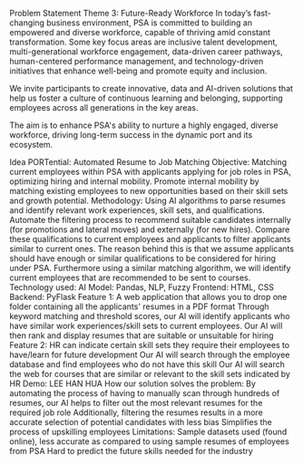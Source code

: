 Problem Statement
Theme 3: Future-Ready Workforce
In today’s fast-changing business environment, PSA is committed to building an empowered and diverse workforce, capable of thriving amid constant transformation. Some key focus areas are inclusive talent development, multi-generational workforce engagement, data-driven career pathways, human-centered performance management, and technology-driven initiatives that enhance well-being and promote equity and inclusion. 
 
We invite participants to create innovative, data and AI-driven solutions that help us foster a culture of continuous learning and belonging, supporting employees across all generations in the key areas. 
 
The aim is to enhance PSA's ability to nurture a highly engaged, diverse workforce, driving long-term success in the dynamic port and its ecosystem.


Idea PORTential: Automated Resume to Job Matching
Objective: Matching current employees within PSA with applicants applying for job roles in PSA, optimizing hiring and internal mobility. Promote internal mobility by matching existing employees to new opportunities based on their skill sets and growth potential.
Methodology:
Using AI algorithms to parse resumes and identify relevant work experiences, skill sets, and qualifications. 
Automate the filtering process to recommend suitable candidates internally (for promotions and lateral moves) and externally (for new hires).
Compare these qualifications to current employees and applicants to filter applicants similar to current ones. The reason behind this is that we assume applicants should have enough or similar qualifications to be considered for hiring under PSA.
Furthermore using a similar matching algorithm, we will identify current employees that are recommended to be sent to courses.
Technology used: 
AI Model: Pandas, NLP, Fuzzy
Frontend: HTML, CSS
Backend: PyFlask
Feature 1: 
A web application that allows you to drop one folder containing all the applicants' resumes in a PDF format
Through keyword matching and threshold scores, our AI will identify applicants who have similar work experiences/skill sets to current employees.
Our AI will then rank and display resumes that are suitable or unsuitable for hiring 
Feature 2:
HR can indicate certain skill sets they require their employees to have/learn for future development
Our AI will search through the employee database and find employees who do not have this skill
Our AI will search the web for courses that are similar or relevant to the skill sets indicated by HR
Demo: LEE HAN HUA
How our solution solves the problem:
By automating the process of having to manually scan through hundreds of resumes, our AI helps to filter out the most relevant resumes for the required job role
Additionally, filtering the resumes results in a more accurate selection of potential candidates with less bias
Simplifies the process of upskilling employees
Limitations:
Sample datasets used (found online), less accurate as compared to using sample resumes of employees from PSA
Hard to predict the future skills needed for the industry
